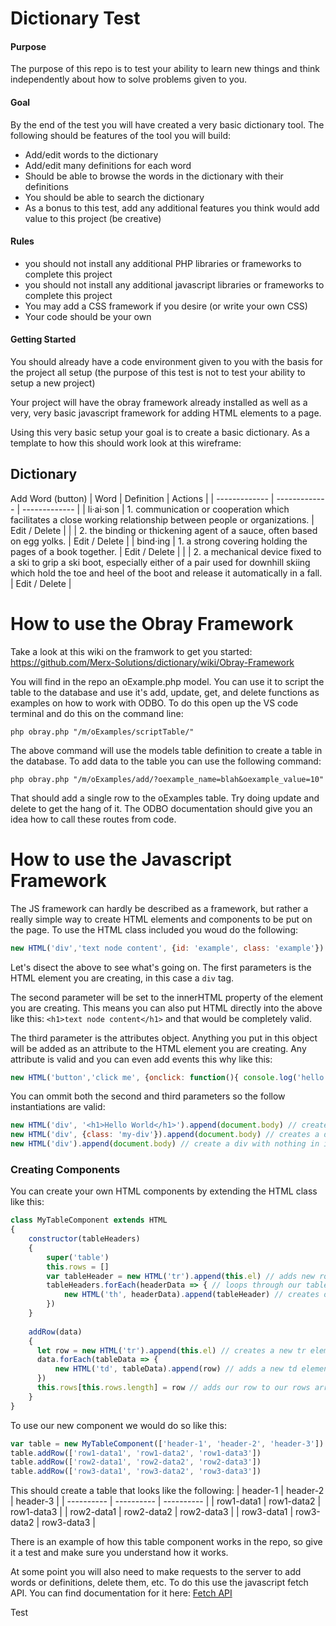 # Dictionary Test

#### Purpose
The purpose of this repo is to test your ability to learn new things and think independently about how to solve problems given to you.

#### Goal
By the end of the test you will have created a very basic dictionary tool.  The following should be features of the tool you will build:
- Add/edit words to the dictionary
- Add/edit many definitions for each word
- Should be able to browse the words in the dictionary with their definitions
- You should be able to search the dictionary
- As a bonus to this test, add any additional features you think would add value to this project (be creative)

#### Rules
- you should not install any additional PHP libraries or frameworks to complete this project
- you should not install any additional javascript libraries or frameworks to complete this project
- You may add a CSS framework if you desire (or write your own CSS)
- Your code should be your own

#### Getting Started
You should already have a code environment given to you with the basis for the project all setup (the purpose of this test is not to test your ability to setup a new project)

Your project will have the obray framework already installed as well as a very, very basic javascript framework for adding HTML elements to a page.

Using this very basic setup your goal is to create a basic dictionary.  As a template to how this should work look at this wireframe:

## Dictionary
Add Word (button)
| Word  | Definition | Actions |
| ------------- | ------------- | ------------- |
| li·ai·son  | 1. communication or cooperation which facilitates a close working relationship between people or organizations. | Edit / Delete |
|  | 2. the binding or thickening agent of a sauce, often based on egg yolks. | Edit / Delete |
| bind·ing  | 1. a strong covering holding the pages of a book together.  | Edit / Delete |
| | 2. a mechanical device fixed to a ski to grip a ski boot, especially either of a pair used for downhill skiing which hold the toe and heel of the boot and release it automatically in a fall. | Edit / Delete |

# How to use the Obray Framework

Take a look at this wiki on the framwork to get you started: https://github.com/Merx-Solutions/dictionary/wiki/Obray-Framework

You will find in the repo an oExample.php model.  You can use it to script the table to the database and use it's add, update, get, and delete functions as examples on how to work with ODBO.  To do this open up the VS code terminal and do this on the command line:
```
php obray.php "/m/oExamples/scriptTable/"
```
The above command will use the models table definition to create a table in the database.  To add data to the table you can use the following command:
```
php obray.php "/m/oExamples/add/?oexample_name=blah&oexample_value=10"
```
That should add a single row to the oExamples table.  Try doing update and delete to get the hang of it.   The ODBO documentation should give you an idea how to call these routes from code.
# How to use the Javascript Framework

The JS framework can hardly be described as a framework, but rather a really simple way to create HTML elements and components to be put on the page.  To use the HTML class included you woud do the following:
``` javascript
new HTML('div','text node content', {id: 'example', class: 'example'}).append(document.body)
```
Let's disect the above to see what's going on.  The first parameters is the HTML element you are creating, in this case a `div` tag.

The second parameter will be set to the innerHTML property of the element you are creating.  This means you can also put HTML directly into the above like this: `<h1>text node content</h1>` and that would be completely valid.

The third parameter is the attributes object.  Anything you put in this object will be added as an attribute to the HTML element you are creating.  Any attribute is valid and you can even add events this why like this:
``` javascript
new HTML('button','click me', {onclick: function(){ console.log('hello world'); }})
```
You can ommit both the second and third parameters so the follow instantiations are valid:
``` javascript
new HTML('div', '<h1>Hello World</h1>').append(document.body) // creates a div with an H1 element inside that says 'Hello World' and append the the body
new HTML('div', {class: 'my-div'}).append(document.body) // creates a div with the class attribute set to 'my-div'
new HTML('div').append(document.body) // create a div with nothing in it and no attributes
```

### Creating Components
You can create your own HTML components by extending the HTML class like this:
``` javascript
class MyTableComponent extends HTML
{
    constructor(tableHeaders)
    {
        super('table')
        this.rows = []
        var tableHeader = new HTML('tr').append(this.el) // adds new row to our table
        tableHeaders.forEach(headerData => { // loops through our tableHeaders to add our table header data
            new HTML('th', headerData).append(tableHeader) // creates our th elements and adds the to our table header row
        })
    }
    
    addRow(data)
    {
      let row = new HTML('tr').append(this.el) // creates a new tr element and appends it to this.el which is our table element create in the constructor
      data.forEach(tableData => {
          new HTML('td', tableData).append(row) // adds a new td element to our tr
      })
      this.rows[this.rows.length] = row // adds our row to our rows array
    }
}
```
To use our new component we would do so like this:
``` javascript
var table = new MyTableComponent(['header-1', 'header-2', 'header-3']).append(document.body)
table.addRow(['row1-data1', 'row1-data2', 'row1-data3'])
table.addRow(['row2-data1', 'row2-data2', 'row2-data3'])
table.addRow(['row3-data1', 'row3-data2', 'row3-data3'])
```
This should create a table that looks like the following:
| header-1 | header-2 | header-3 |
| ---------- | ---------- | ---------- |
| row1-data1 | row1-data2 | row1-data3 |
| row2-data1 | row2-data2 | row2-data3 |
| row3-data1 | row3-data2 | row3-data3 |

There is an example of how this table component works in the repo, so give it a test and make sure you understand how it works.

At some point you will also need to make requests to the server to add words or definitions, delete them, etc.  To do this use the javascript fetch API.  You can find documentation for it here: [Fetch API](https://developer.mozilla.org/en-US/docs/Web/API/Fetch_API/Using_Fetch)

Test